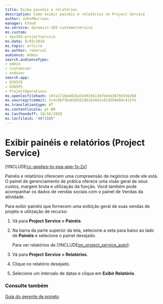 ```yaml
---
title: Exiba painéis e relatórios
description: Como exibir painéis e relatórios no Project Service
author: JohnPBurrows
manager: kfend
ms.service: dynamics-365-customerservice
ms.custom:
- dyn365-projectservice
ms.date: 8/03/2018
ms.topic: article
ms.author: ruhercul
audience: Admin
search.audienceType:
- admin
- customizer
- enduser
search.app:
- D365CE
- D365PS
- ProjectOperations
ms.openlocfilehash: c07a1710edd26a5349194134fbebb3679d194268
ms.sourcegitcommit: 5c4c9bf3ba018562d6cb3443c01d550489c415fa
ms.translationtype: HT
ms.contentlocale: pt-BR
ms.lasthandoff: 10/16/2020
ms.locfileid: "4071505"
---
```

# <a name="view-dashboards-and-reports-project-service"></a>Exibir painéis e relatórios (Project Service)

[!INCLUDE[cc-applies-to-psa-app-1x-2x](../includes/cc-applies-to-psa-app-1x-2x.md)]

Painéis e relatórios oferecem uma compreensão de negócios onde ele está. O painel de gerenciamento de prática oferece uma visão geral de seus custos, margem bruta e utilização da função. Você também pode acompanhar os dados de vendas sociais com o painel de Vendas da atividade.  
  
 Para exibir painéis que fornecem uma exibição geral de suas vendas de projeto e utilização de recurso:  
  
1. Vá para **Project Service > Painéis**.  
  
2. Na barra da parte superior da tela, selecione a seta para baixo ao lado de **Painéis** e selecione o painel desejado.  
  
   Para ver relatórios de [!INCLUDE[pn_project_service_auto](../includes/pn-project-service-auto.md)]:  
  
3. Vá para **Project Service > Relatórios**.  
  
4. Clique no relatório desejado.  
  
5. Selecione um intervalo de datas e clique em **Exibir Relatório**.  
  
### <a name="see-also"></a>Consulte também  
 [Guia do gerente de projeto](../psa/project-manager-guide.md)
